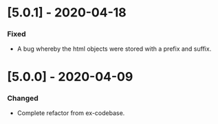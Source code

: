 # [5.0.1] - 2020-04-18
### Fixed
- A bug whereby the html objects were stored with a prefix and suffix.

# [5.0.0] - 2020-04-09
### Changed
- Complete refactor from ex-codebase.

